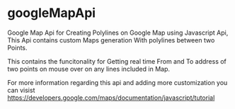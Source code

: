 # googleMapApi


Google Map Api for Creating Polylines on Google Map using Javascript Api, This Api contains custom Maps generation With polylines between two Points.

This contains the funcitonality for Getting real time From and To address of two points on mouse over on any lines included in Map.

For more information regarding this api and adding more customization you can visist https://developers.google.com/maps/documentation/javascript/tutorial 
